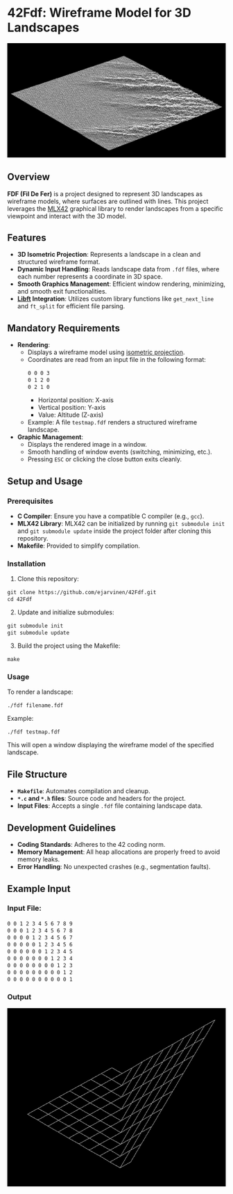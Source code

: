 # 42Fdf: Wireframe Model for 3D Landscapes
![Example Wireframe Model](https://github.com/ejarvinen/42Fdf/blob/main/header.png)
## Overview
**FDF (Fil De Fer)** is a project designed to represent 3D landscapes as wireframe models, where surfaces are outlined with lines. This project leverages the [MLX42](https://github.com/codam-coding-college/MLX42) graphical library to render landscapes from a specific viewpoint and interact with the 3D model.

## Features
- **3D Isometric Projection**: Represents a landscape in a clean and structured wireframe format.
- **Dynamic Input Handling**: Reads landscape data from `.fdf` files, where each number represents a coordinate in 3D space.
- **Smooth Graphics Management**: Efficient window rendering, minimizing, and smooth exit functionalities.
- **[Libft](https://github.com/ejarvinen/42Libft) Integration**: Utilizes custom library functions like `get_next_line` and `ft_split` for efficient file parsing.

## Mandatory Requirements
- **Rendering**:
  - Displays a wireframe model using [isometric projection](https://en.wikipedia.org/wiki/Isometric_projection).
  - Coordinates are read from an input file in the following format:
    ```
    0 0 0 3
    0 1 2 0
    0 2 1 0
    ```
    - Horizontal position: X-axis
    - Vertical position: Y-axis
    - Value: Altitude (Z-axis)
  - Example: A file `testmap.fdf` renders a structured wireframe landscape.
- **Graphic Management**:
  - Displays the rendered image in a window.
  - Smooth handling of window events (switching, minimizing, etc.).
  - Pressing `ESC` or clicking the close button exits cleanly.

## Setup and Usage

### Prerequisites
- **C Compiler**: Ensure you have a compatible C compiler (e.g., `gcc`).
- **MLX42 Library**: MLX42 can be initialized by running `git submodule init` and `git submodule update` inside the project folder after cloning this repository.
- **Makefile**: Provided to simplify compilation.

### Installation
1. Clone this repository:
```
git clone https://github.com/ejarvinen/42Fdf.git
cd 42Fdf
```
2. Update and initialize submodules:
```
git submodule init
git submodule update
```
3. Build the project using the Makefile:
```
make
```

### Usage
To render a landscape:
```
./fdf filename.fdf
```
Example:
```
./fdf testmap.fdf
```

This will open a window displaying the wireframe model of the specified landscape.

## File Structure
- **`Makefile`**: Automates compilation and cleanup.
- **`*.c` and `*.h` files**: Source code and headers for the project.
- **Input Files**: Accepts a single `.fdf` file containing landscape data.

## Development Guidelines
- **Coding Standards**: Adheres to the 42 coding norm.
- **Memory Management**: All heap allocations are properly freed to avoid memory leaks.
- **Error Handling**: No unexpected crashes (e.g., segmentation faults).

## Example Input
### Input File: 
```
0 0 1 2 3 4 5 6 7 8 9
0 0 0 1 2 3 4 5 6 7 8
0 0 0 0 1 2 3 4 5 6 7
0 0 0 0 0 1 2 3 4 5 6
0 0 0 0 0 0 1 2 3 4 5
0 0 0 0 0 0 0 1 2 3 4
0 0 0 0 0 0 0 0 1 2 3
0 0 0 0 0 0 0 0 0 1 2
0 0 0 0 0 0 0 0 0 0 1
```
### Output
![Example model](https://github.com/ejarvinen/42Fdf/blob/main/example1.png)

